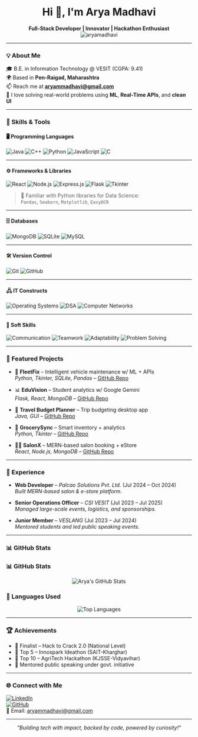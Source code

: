 <h1 align="center">Hi 👋, I'm Arya Madhavi</h1>
<p align="center">
  <b>Full-Stack Developer | Innovator | Hackathon Enthusiast</b><br>
  <img src="https://komarev.com/ghpvc/?username=aryamadhavi&label=Profile%20views&color=0e75b6&style=flat" alt="aryamadhavi" />
</p>

---

### 💡 About Me
🎓 B.E. in Information Technology @ VESIT (CGPA: 9.41)  
🌍 Based in **Pen-Raigad, Maharashtra**  
📫 Reach me at **aryammadhavi@gmail.com**  
💬 I love solving real-world problems using **ML**, **Real-Time APIs**, and **clean UI**

---

### 🔧 Skills & Tools

#### 🖥️ Programming Languages  
![Java](https://img.shields.io/badge/Java-ED8B00?style=for-the-badge&logo=java&logoColor=white)
![C++](https://img.shields.io/badge/C++-00599C?style=for-the-badge&logo=c%2B%2B&logoColor=white)
![Python](https://img.shields.io/badge/Python-3776AB?style=for-the-badge&logo=python&logoColor=white)
![JavaScript](https://img.shields.io/badge/JavaScript-F7DF1E?style=for-the-badge&logo=javascript&logoColor=black)
![C](https://img.shields.io/badge/C-00599C?style=for-the-badge&logo=c&logoColor=white)

---

#### ⚙️ Frameworks & Libraries  
![React](https://img.shields.io/badge/React-20232A?style=for-the-badge&logo=react&logoColor=61DAFB)
![Node.js](https://img.shields.io/badge/Node.js-339933?style=for-the-badge&logo=nodedotjs&logoColor=white)
![Express.js](https://img.shields.io/badge/Express.js-000000?style=for-the-badge&logo=express&logoColor=white)
![Flask](https://img.shields.io/badge/Flask-000000?style=for-the-badge&logo=flask&logoColor=white)
![Tkinter](https://img.shields.io/badge/Tkinter-blue?style=for-the-badge)

> 🧠 Familiar with Python libraries for Data Science:  
> `Pandas`, `Seaborn`, `Matplotlib`, `EasyOCR`

---

#### 🗄️ Databases  
![MongoDB](https://img.shields.io/badge/MongoDB-4EA94B?style=for-the-badge&logo=mongodb&logoColor=white)
![SQLite](https://img.shields.io/badge/SQLite-003B57?style=for-the-badge&logo=sqlite&logoColor=white)
![MySQL](https://img.shields.io/badge/MySQL-00758F?style=for-the-badge&logo=mysql&logoColor=white)

---

#### 🛠️ Version Control  
![Git](https://img.shields.io/badge/Git-F05032?style=for-the-badge&logo=git&logoColor=white)
![GitHub](https://img.shields.io/badge/GitHub-181717?style=for-the-badge&logo=github&logoColor=white)

---

#### 🖧 IT Constructs  
![Operating Systems](https://img.shields.io/badge/Operating%20Systems-blue?style=for-the-badge)
![DSA](https://img.shields.io/badge/Data%20Structures-orange?style=for-the-badge)
![Computer Networks](https://img.shields.io/badge/Computer%20Networks-7CFC00?style=for-the-badge)

---

#### 💬 Soft Skills  
![Communication](https://img.shields.io/badge/Communication-8A2BE2?style=for-the-badge)
![Teamwork](https://img.shields.io/badge/Teamwork-20B2AA?style=for-the-badge)
![Adaptability](https://img.shields.io/badge/Adaptability-FFA500?style=for-the-badge)
![Problem Solving](https://img.shields.io/badge/Problem%20Solving-DC143C?style=for-the-badge)


---

### 🧠 Featured Projects
- 🚗 **FleetFix** – Intelligent vehicle maintenance w/ ML + APIs  
  _Python, Tkinter, SQLite, Pandas_ – [GitHub Repo](#)

- 📊 **EduVision** – Student analytics w/ Google Gemini  
  _Flask, React, MongoDB_ – [GitHub Repo](#)

- 🧾 **Travel Budget Planner** – Trip budgeting desktop app  
  _Java, GUI_ – [GitHub Repo](#)

- 🛒 **GrocerySync** – Smart inventory + analytics  
  _Python, Tkinter_ – [GitHub Repo](#)

- 💇‍♀️ **SalonX** – MERN-based salon booking + eStore  
  _React, Node.js, MongoDB_ – [GitHub Repo](#)

---

### 💼 Experience
- **Web Developer** – *Palcao Solutions Pvt. Ltd.* (Jul 2024 – Oct 2024)  
  _Built MERN-based salon & e-store platform._

- **Senior Operations Officer** – *CSI VESIT* (Jul 2023 – Jul 2025)  
  _Managed large-scale events, logistics, and sponsorships._

- **Junior Member** – *VESLANG* (Jul 2023 – Jul 2024)  
  _Mentored students and led public speaking events._

---

### 📊 GitHub Stats

### 📊 GitHub Stats

<p align="center">
  <img src="https://github-readme-stats.vercel.app/api?username=aryamadhavi&show_icons=true&theme=radical" alt="Arya's GitHub Stats" />
</p>

### 🧠 Languages Used

<p align="center">
  <img src="https://github-readme-stats.vercel.app/api/top-langs/?username=aryamadhavi&layout=compact&theme=radical" alt="Top Languages" />
</p>


---

### 🏆 Achievements
- 🥈 Finalist – Hack to Crack 2.0 (National Level)  
- 🧠 Top 5 – Innospark Ideathon (SAIT-Kharghar)  
- 🌾 Top 10 – AgriTech Hackathon (KJSSE-Vidyavihar)  
- 🎤 Mentored public speaking under govt. initiative  

---

### 🌐 Connect with Me
[![LinkedIn](https://img.shields.io/badge/LinkedIn-blue?style=flat&logo=linkedin&logoColor=white)](https://linkedin.com/in/your-profile)  
[![GitHub](https://img.shields.io/badge/GitHub-black?style=flat&logo=github&logoColor=white)](https://github.com/yourusername)  
📧 Email: aryammadhavi@gmail.com  

---

<p align="center"><i>"Building tech with impact, backed by code, powered by curiosity!"</i></p>
